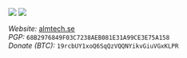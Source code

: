 ![](https://github-readme-stats.vercel.app/api?username=E-Almqvist&line_height=20&count_private=true&theme=light&hide_border=true) ![](https://github-readme-stats.vercel.app/api/top-langs/?username=E-Almqvist&exclude_repo=dotfiles,dwm,st&layout=compact&count_private=true&theme=light&hide_border=true)

*Website:* <a href="http://almtech.se" target="_blank">almtech.se</a>
<br>
*PGP:* `68B2976849F03C7238AEB081E31A99CE3E75A158` 
<br>
*Donate (BTC):* `19rcbUY1xoQ6SqQzVQQNYikvGiuVGxKLPR`
